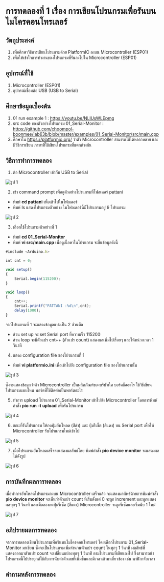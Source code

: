 # การทดลองที่ 1 เรื่อง การเขียนโปรแกรมเพื่อรันบนไมโครคอนโทรเลอร์

## วัตถุประสงค์
1. เพื่อศึกษาวิธีการเขียนโปรแกรมด้วย PlatformIO ลงบน Microcontroller (ESP01)
2. เพื่อให้เข้าใจการทำงานของโปรแกรมที่รันลงไปใน Microcontroller (ESP01)

## อุปกรณ์ที่ใช้
1. Microcontroller (ESP01)
2. อุปกรณ์เชื่อมต่อ USB (USB to Serial)

## ศึกษาข้อมูลเบื้องต้น
1. 01 run example 1 : https://youtu.be/NLIUsWLEpmg
2. src code ของตัวอย่างโปรแกรม 01_Serial-Monitor : https://github.com/choompol-boonmee/lab63b/blob/master/examples/01_Serial-Monitor/src/main.cpp
3. ศึกษาใน https://platformio.org/ ว่าตัว Microcontroller สามารถใช้ได้หลากหลาย และมีวิธีการเขียน ภาษาที่ใช้เขียนโปรแกรมที่แตกต่างกัน

## วิธีการทำการทดลอง
1. ต่อ Microcontroller เข้ากับ USB to Serial

![รูป 1](https://user-images.githubusercontent.com/80879886/112181282-dda69c00-8c2e-11eb-8f3f-1da73447626e.JPG)

2. เข้า command prompt เพื่อดูตัวอย่างโปรแกรมที่โฟลเดอร์ pattani
- พิมพ์ **cd pattani** เพื่อเข้าไปในโฟลเดอร์ 
- พิมพ์ Is แสดงโปรแกรมตัวอย่าง ในโฟลเดอร์นี้มีโปรแกรมอยู่ 9 โปรแกรม

![รูป 2](https://user-images.githubusercontent.com/80879886/112181768-4aba3180-8c2f-11eb-80ea-9dbb0eafad7b.jpg)

3. เลือกใช้โปรแกรมตัวอย่างที่ 1
- พิมพ์ **cd 01_Serial-Monitor**
- พิมพ์ **vi src/main.cpp** เพื่อดูเนื้อหาในโปรแกรม จะขึ้นข้อมูลดังนี้
```javascript
#include <Arduino.h>

int cnt = 0;

void setup()
{
	Serial.begin(115200);
}

void loop()
{
	cnt++;
	Serial.printf("PATTANI :%d\n",cnt);
	delay(1000);
}
```

จากโปรแกรมที่ 1 จะแสดงข้อมูลแบ่งเป็น 2 ส่วนคือ 
- ส่วน set up จะ set Serial port ที่ความเร็ว 115200
- ส่วน loop จะมีตัวแปร cnt++ (ตัวแปร count) แสดงผลเพิ่มไปเรื่อยๆ และให้หน่วงเวลา 1 วินาที 

4. แสดง configuration file ของโปรแกรมที่ 1 
- พิมพ์ **vi platformio.ini** เพื่อเข้าไปยัง configuration file ของโปรแกรมนั้น

![รูป 3](https://user-images.githubusercontent.com/80879886/112181816-54439980-8c2f-11eb-81b6-d09e6b81b0de.jpg)

ซึ่งจะแสดงข้อมูลว่าตัว Microcontroller เป็นผลิตภัณฑ์ของบริษัทใด บอร์ดชื่ออะไร ใช้วิธีเขียนโปรแกรมแบบไหน พอร์ตที่ใช้ติดต่อเป็นพอร์ตอะไร 

5. ทำการ upload โปรแกรม 01_Serial-Monitor เข้าไปยัง Microcontroller โดยการพิมพ์คำสั่ง **pio run -t upload** เพื่อรันโปรแกรม

![รูป 4](https://user-images.githubusercontent.com/80879886/112181835-586fb700-8c2f-11eb-98dc-0f203cf14230.jpg)

6. ขณะที่รันโปรแกรม ให้กดปุ่มอัพโหลด (สีดำ) และ ปุ่มรีเซ็ต (สีแดง) บน Serial port เพื่อให้ Microcontroller รับโปรแกรมใหม่เข้าไป

![รูป 5](https://user-images.githubusercontent.com/80879886/112181876-61f91f00-8c2f-11eb-9095-ed3736448c66.JPG)

7. เมื่อโปรแกรมอัพโหลดเสร็จจะแสดงผลลัพธ์โดย พิมพ์คำสั่ง **pio device monitor** จะแสดงผลได้ดังรูป

![รูป 6](https://user-images.githubusercontent.com/80879886/112185010-6410ad00-8c32-11eb-8030-456cc853de8c.JPG)

## การบันทึกผลการทดลอง
เมื่อทำการอัพโหลดโปรแกรมลงบน Microcontroller เสร็จแล้ว จะแสดงผลลัพธ์ด้วยการพิมพ์คำสั่ง **pio device monitor** 
จะเห็นว่าตัวแปร count ที่เริ่มตั้งแต่ 0 จะถูก increment และถูกแสดงผลทุกๆ 1 วินาที และเมื่อลองกดปุ่มรีเซ็ต (สีแดง) Microcontroller จะถูกรีเซ็ตและเริ่มนับ 1 ใหม่

![รูป 7](https://user-images.githubusercontent.com/80879886/112186517-c9b16900-8c33-11eb-9064-003e2b1fc8b0.JPG)

## อภิปรายผลการทดลอง
จากการทดลองเขียนโปรแกรมเพื่อรันบนไมโครคอนโทรเลอร์ โดยเลือกโปรแกรม 01_Serial-Monitor มาเขียน ซึ่งจะเป็นโปรแกรมเพิ่มจำนวนตัวแปร count ในทุกๆ 1 วินาที ผลลัพธ์ที่แสดงออกมาตัวแปร count จะเปลี่ยนแปลงทุกๆ 1 วินาที ตามโปรแกรมที่เขียนลงไป ซึ่งสามารถนำโปรแกรมนี้ไปประยุกต์ใช้กับการนับค่าตัวเลขที่เพิ่มขึ้นและมีเวลาเข้ามาเกี่ยวข้อง เช่น นาฬิกาจับเวลา 

## คำถามหลังการทดลอง


